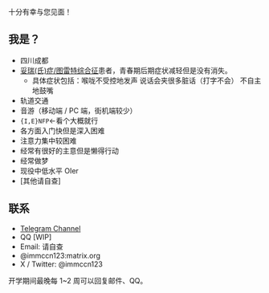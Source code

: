 十分有幸与您见面！

## 我是？

- 四川成都
- [妥瑞(氏)症/图雷特综合征](https://zh.wikipedia.org/wiki/%E5%A6%A5%E7%91%9E%E7%97%87)患者，青春期后期症状减轻但是没有消失。
    - 具体症状包括：喉咙不受控地发声 说话会夹很多脏话（打字不会） 不自主地鼓嘴
- 轨道交通
- 音游（移动端 / PC 端，街机端较少）
- `{I,E}NFP`←看个大概就行
- 各方面入门快但是深入困难
- 注意力集中较困难
- 经常有很好的主意但是懒得行动
- 经常做梦
- 现役中低水平 OIer
- [其他请自查]

## 联系

- [Telegram Channel]
- QQ [WIP]
- Email: 请自查
- @immccn123:matrix.org
- X / Twitter: @immccn123

开学期间最晚每 1~2 周可以回复邮件、QQ。

[Telegram Channel]: https://imken.link/tg
